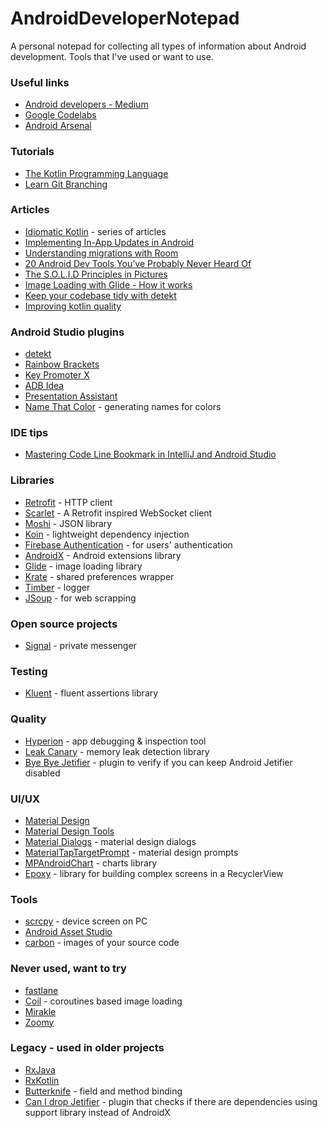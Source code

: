 # AndroidDeveloperNotepad
A personal notepad for collecting all types of information about Android development. Tools that I've used or want to use.

### Useful links
* [Android developers - Medium](https://medium.com/androiddevelopers)
* [Google Codelabs](https://codelabs.developers.google.com/)
* [Android Arsenal](https://android-arsenal.com/)

### Tutorials
* [The Kotlin Programming Language](https://caster.io/courses/kotlin-programming-language)
* [Learn Git Branching](https://learngitbranching.js.org/)

### Articles
* [Idiomatic Kotlin](https://medium.com/tompee/idiomatic-kotlin-extension-functions-67735491851f) - series of articles
* [Implementing In-App Updates in Android](https://medium.com/swlh/implementing-in-app-updates-in-android-26ea27609bd2)
* [Understanding migrations with Room](https://medium.com/androiddevelopers/understanding-migrations-with-room-f01e04b07929)
* [20 Android Dev Tools You’ve Probably Never Heard Of](https://medium.com/better-programming/20-android-dev-tools-youve-probably-never-heard-of-c6cc08b4e543)
* [The S.O.L.I.D Principles in Pictures](https://medium.com/backticks-tildes/the-s-o-l-i-d-principles-in-pictures-b34ce2f1e898)
* [Image Loading with Glide - How it works](https://codingwithmitch.com/blog/image-loading-with-glide-how-it-works/)
* [Keep your codebase tidy with detekt](https://medium.com/livefront/android-static-code-checks-keep-your-codebase-tidy-with-detekt-408435665fc3)
* [Improving kotlin quality](https://abdullahbalta.medium.com/improving-kotlin-quality-fc59df802ba8)

### Android Studio plugins
* [detekt](https://github.com/detekt/detekt-intellij-plugin)
* [Rainbow Brackets](https://plugins.jetbrains.com/plugin/10080-rainbow-brackets)
* [Key Promoter X](https://plugins.jetbrains.com/plugin/9792-key-promoter-x)
* [ADB Idea](https://plugins.jetbrains.com/plugin/7380-adb-idea)
* [Presentation Assistant](https://plugins.jetbrains.com/plugin/7345-presentation-assistant)
* [Name That Color](https://plugins.jetbrains.com/plugin/10422-name-that-color) - generating names for colors

### IDE tips
* [Mastering Code Line Bookmark in IntelliJ and Android Studio](https://medium.com/@amir.ghm/mastering-code-line-bookmark-in-intellij-and-android-studio-fcbf96bfbff1)

### Libraries
* [Retrofit](https://square.github.io/retrofit/) - HTTP client
* [Scarlet](https://github.com/Tinder/Scarlet) - A Retrofit inspired WebSocket client
* [Moshi](https://github.com/square/moshi) - JSON library
* [Koin](https://insert-koin.io/) - lightweight dependency injection
* [Firebase Authentication](https://firebase.google.com/docs/auth) - for users' authentication
* [AndroidX](https://developer.android.com/jetpack/androidx) - Android extensions library
* [Glide](https://bumptech.github.io/glide/) - image loading library
* [Krate](https://github.com/AutSoft/Krate) - shared preferences wrapper
* [Timber](https://github.com/JakeWharton/timber) - logger
* [JSoup](https://jsoup.org/) - for web scrapping

### Open source projects
* [Signal](https://github.com/signalapp/Signal-Android) - private messenger

### Testing
* [Kluent](https://github.com/MarkusAmshove/Kluent) - fluent assertions library

### Quality
* [Hyperion](https://github.com/willowtreeapps/Hyperion-Android) - app debugging & inspection tool
* [Leak Canary](https://github.com/square/leakcanary) - memory leak detection library
* [Bye Bye Jetifier](https://github.com/dipien/bye-bye-jetifier) - plugin to verify if you can keep Android Jetifier disabled

### UI/UX
* [Material Design](https://material.io/)
* [Material Design Tools](https://material.io/resources)
* [Material Dialogs](https://github.com/afollestad/material-dialogs) - material design dialogs
* [MaterialTapTargetPrompt](https://github.com/sjwall/MaterialTapTargetPrompt) - material design prompts
* [MPAndroidChart](https://github.com/PhilJay/MPAndroidChart) - charts library
* [Epoxy](https://github.com/airbnb/epoxy) - library for building complex screens in a RecyclerView

### Tools
* [scrcpy](https://github.com/Genymobile/scrcpy) - device screen on PC
* [Android Asset Studio](https://romannurik.github.io/AndroidAssetStudio/)
* [carbon](https://carbon.now.sh/) - images of your source code

### Never used, want to try
* [fastlane](https://fastlane.tools/)
* [Coil](https://coil-kt.github.io/coil/) - coroutines based image loading
* [Mirakle](https://github.com/Adambl4/mirakle)
* [Zoomy](https://github.com/imablanco/Zoomy)

### Legacy - used in older projects
* [RxJava](https://github.com/ReactiveX/RxJava)
* [RxKotlin](https://github.com/ReactiveX/RxKotlin)
* [Butterknife](http://jakewharton.github.io/butterknife/) - field and method binding
* [Can I drop Jetifier](https://github.com/plnice/can-i-drop-jetifier) - plugin that checks if there are dependencies using support library instead of AndroidX
